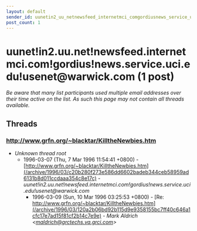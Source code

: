 ```yaml
---
layout: default
sender_id: uunetin2_uu_netnewsfeed_internetmci_comgordiusnews_service_uci_eduusenet_at_warwick_com
post_count: 1
---
```


# uunet!in2.uu.net!newsfeed.internetmci.com!gordius!news.service.uci.edu!usenet<span>@</span>warwick.com (1 post)

_Be aware that many list participants used multiple email addresses over their time active on the list. As such this page may not contain all threads available._

## Threads

### http://www.grfn.org/~blacktar/KilltheNewbies.htm
+ _Unknown thread root_
  + 1996-03-07 (Thu, 7 Mar 1996 11:54:41 +0800) - [http://www.grfn.org/~blacktar/KilltheNewbies.htm](/archive/1996/03/c20b280f273e586dd6602badeb344ceb58959ad6131b8d011ccdaaa354c8e17c) - _uunet!in2.uu.net!newsfeed.internetmci.com!gordius!news.service.uci.edu!usenet@warwick.com_
    + 1996-03-09 (Sun, 10 Mar 1996 03:25:53 +0800) - [Re: http://www.grfn.org/~blacktar/KilltheNewbies.htm](/archive/1996/03/120a2b06bd92b115d9e9358155bc7ff40c646a1cfc17e7ad15f81cf2b14c7e9e) - _Mark Aldrich \<maldrich@grctechs.va.grci.com\>_


